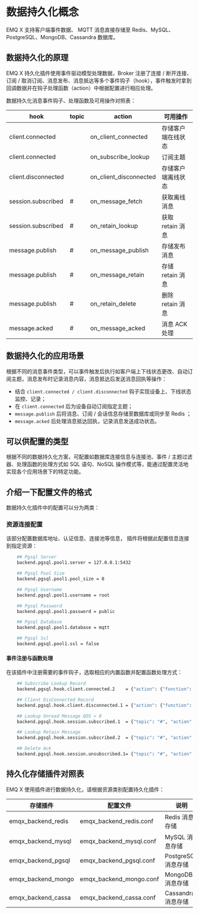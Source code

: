 # 数据持久化概念

EMQ X 支持客户端事件数据、 MQTT 消息直接存储至 Redis、MySQL、PostgreSQL、MongoDB、Cassandra 数据库。


## 数据持久化的原理

EMQ X 持久化插件使用事件驱动模型处理数据，Broker 注册了连接 / 断开连接、订阅 / 取消订阅、消息发布、消息抵达等多个事件钩子（hook），事件触发时拿到回调数据并在钩子处理函数（action）中根据配置进行相应处理。

数据持久化消息事件钩子、处理函数及可用操作对照表：


| hook                | topic | action                 | 可用操作           |
| ------------------- | ----- | ---------------------- | ------------------ |
| client.connected    |       | on_client_connected    | 存储客户端在线状态 |
| client.connected    |       | on_subscribe_lookup    | 订阅主题           |
| client.disconnected |       | on_client_disconnected | 存储客户端离线状态 |
| session.subscribed  | #     | on_message_fetch       | 获取离线消息       |
| session.subscribed  | #     | on_retain_lookup       | 获取 retain 消息    |
| message.publish     | #     | on_message_publish     | 存储发布消息       |
| message.publish     | #     | on_message_retain      | 存储 retain 消息   |
| message.publish     | #     | on_retain_delete       | 删除 retain 消息   |
| message.acked       | #     | on_message_acked       | 消息 ACK 处理        |



## 数据持久化的应用场景

根据不同的消息事件类型，可以事件触发后执行如客户端上下线状态更改、自动订阅主题，消息发布时记录消息内容，消息抵达后发送消息回执等操作：

- 结合 `client.connected / client.disconnected` 钩子实现设备上、下线状态监控、记录；
- 在 `client.connected` 后为设备自动订阅指定主题；
- `message.publish` 后将消息、订阅 / 会话信息存储至数据库或同步至 Redis ；
- `message.acked` 后处理消息抵达回执，记录消息发送成功状态。



## 可以供配置的类型

根据不同的数据持久化方案，可配置如数据库连接信息与连接池、事件 / 主题过滤器、处理函数的处理方式如 SQL 语句、NoSQL 操作模式等，能通过配置灵活地实现各个应用场景下的特定功能。



## 介绍一下配置文件的格式

数据持久化插件中的配置可以分为两类：

### 资源连接配置

该部分配置数据库地址、认证信息、连接池等信息， 插件将根据此配置信息连接到指定资源：

```bash
    ## Pgsql Server
    backend.pgsql.pool1.server = 127.0.0.1:5432

    ## Pgsql Pool Size
    backend.pgsql.pool1.pool_size = 8

    ## Pgsql Username
    backend.pgsql.pool1.username = root

    ## Pgsql Password
    backend.pgsql.pool1.password = public

    ## Pgsql Database
    backend.pgsql.pool1.database = mqtt

    ## Pgsql Ssl
    backend.pgsql.pool1.ssl = false
```

#### 事件注册与函数处理

在该插件中注册需要的事件钩子，选取相应的内置函数并配置函数处理方式：

```bash
    ## Subscribe Lookup Record
    backend.pgsql.hook.client.connected.2    = {"action": {"function": "on_subscribe_lookup"}, "pool": "pool1"}

    ## Client DisConnected Record
    backend.pgsql.hook.client.disconnected.1 = {"action": {"function": "on_client_disconnected"}, "pool": "pool1"}

    ## Lookup Unread Message QOS > 0
    backend.pgsql.hook.session.subscribed.1  = {"topic": "#", "action": {"function": "on_message_fetch"}, "pool": "pool1"}

    ## Lookup Retain Message
    backend.pgsql.hook.session.subscribed.2  = {"topic": "#", "action": {"function": "on_retain_lookup"}, "pool": "pool1"}

    ## Delete Ack
    backend.pgsql.hook.session.unsubscribed.1= {"topic": "#", "action": {"sql": ["delete from mqtt_acked where clientid = ${clientid} and topic = ${topic}"]}, "pool": "pool1"}
```


## 持久化存储插件对照表

EMQ X 使用插件进行数据持久化，请根据资源类别配置持久化插件：


| 存储插件           | 配置文件                | 说明                |
| ------------------ | ----------------------- | ------------------- |
| emqx_backend_redis | emqx_backend_redis.conf | Redis 消息存储      |
| emqx_backend_mysql | emqx_backend_mysql.conf | MySQL 消息存储      |
| emqx_backend_pgsql | emqx_backend_pgsql.conf | PostgreSQL 消息存储 |
| emqx_backend_mongo | emqx_backend_mongo.conf | MongoDB 消息存储    |
| emqx_backend_cassa | emqx_backend_cassa.conf | Cassandra 消息存储  |



